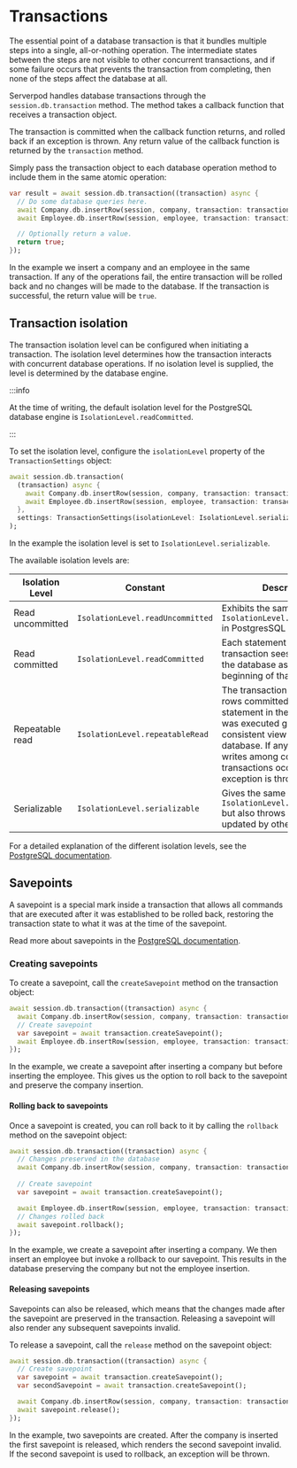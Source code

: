 # Transactions

The essential point of a database transaction is that it bundles multiple steps into a single, all-or-nothing operation. The intermediate states between the steps are not visible to other concurrent transactions, and if some failure occurs that prevents the transaction from completing, then none of the steps affect the database at all.

Serverpod handles database transactions through the `session.db.transaction` method. The method takes a callback function that receives a transaction object. 

The transaction is committed when the callback function returns, and rolled back if an exception is thrown. Any return value of the callback function is returned by the `transaction` method.

Simply pass the transaction object to each database operation method to include them in the same atomic operation:

```dart
var result = await session.db.transaction((transaction) async {
  // Do some database queries here.
  await Company.db.insertRow(session, company, transaction: transaction);
  await Employee.db.insertRow(session, employee, transaction: transaction);

  // Optionally return a value.
  return true;
});
```

In the example we insert a company and an employee in the same transaction. If any of the operations fail, the entire transaction will be rolled back and no changes will be made to the database. If the transaction is successful, the return value will be `true`.

## Transaction isolation

The transaction isolation level can be configured when initiating a transaction. The isolation level determines how the transaction interacts with concurrent database operations. If no isolation level is supplied, the level is determined by the database engine.

:::info

At the time of writing, the default isolation level for the PostgreSQL database engine is `IsolationLevel.readCommitted`.

:::

To set the isolation level, configure the `isolationLevel` property of the `TransactionSettings` object:

```dart
await session.db.transaction(
  (transaction) async {
    await Company.db.insertRow(session, company, transaction: transaction);
    await Employee.db.insertRow(session, employee, transaction: transaction);
  },
  settings: TransactionSettings(isolationLevel: IsolationLevel.serializable),
);
```

In the example the isolation level is set to `IsolationLevel.serializable`.

The available isolation levels are:

| Isolation Level | Constant              | Description |
|-----------------|-----------------------|-------------|
| Read uncommitted | `IsolationLevel.readUncommitted` | Exhibits the same behavior as `IsolationLevel.readCommitted` in PostgresSQL |
| Read committed | `IsolationLevel.readCommitted` | Each statement in the transaction sees a snapshot of the database as of the beginning of that statement. |
| Repeatable read | `IsolationLevel.repeatableRead` | The transaction only observes rows committed before the first statement in the transaction was executed giving a consistent view of the database. If any conflicting writes among concurrent transactions occur, an exception is thrown. |
| Serializable | `IsolationLevel.serializable` | Gives the same guarantees as `IsolationLevel.repeatableRead` but also throws if read rows are updated by other transactions. |

For a detailed explanation of the different isolation levels, see the [PostgreSQL documentation](https://www.postgresql.org/docs/current/transaction-iso.html).

## Savepoints

A savepoint is a special mark inside a transaction that allows all commands that are executed after it was established to be rolled back, restoring the transaction state to what it was at the time of the savepoint.

Read more about savepoints in the [PostgreSQL documentation](https://www.postgresql.org/docs/current/sql-savepoint.html).

### Creating savepoints
To create a savepoint, call the `createSavepoint` method on the transaction object:

```dart
await session.db.transaction((transaction) async {
  await Company.db.insertRow(session, company, transaction: transaction);
  // Create savepoint
  var savepoint = await transaction.createSavepoint();
  await Employee.db.insertRow(session, employee, transaction: transaction);
});
```

In the example, we create a savepoint after inserting a company but before inserting the employee. This gives us the option to roll back to the savepoint and preserve the company insertion.

#### Rolling back to savepoints

Once a savepoint is created, you can roll back to it by calling the `rollback` method on the savepoint object:

```dart
await session.db.transaction((transaction) async {
  // Changes preserved in the database
  await Company.db.insertRow(session, company, transaction: transaction);
  
  // Create savepoint
  var savepoint = await transaction.createSavepoint();

  await Employee.db.insertRow(session, employee, transaction: transaction);
  // Changes rolled back 
  await savepoint.rollback();
});
```

In the example, we create a savepoint after inserting a company. We then insert an employee but invoke a rollback to our savepoint. This results in the database preserving the company but not the employee insertion.

#### Releasing savepoints

Savepoints can also be released, which means that the changes made after the savepoint are preserved in the transaction. Releasing a savepoint will also render any subsequent savepoints invalid.

To release a savepoint, call the `release` method on the savepoint object:

```dart
await session.db.transaction((transaction) async {
  // Create savepoint
  var savepoint = await transaction.createSavepoint();
  var secondSavepoint = await transaction.createSavepoint();

  await Company.db.insertRow(session, company, transaction: transaction);
  await savepoint.release();
});
```

In the example, two savepoints are created. After the company is inserted the first savepoint is released, which renders the second savepoint invalid. If the second savepoint is used to rollback, an exception will be thrown.
